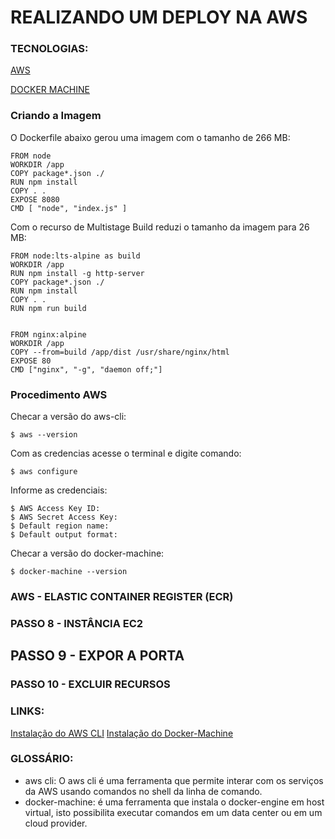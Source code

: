 # REALIZANDO UM DEPLOY NA AWS


### TECNOLOGIAS:
[AWS](https://console.aws.amazon.com)

[DOCKER MACHINE](https://docs.docker.com/machine)


### Criando a Imagem

O Dockerfile abaixo gerou uma imagem com o tamanho de 266 MB:
```
FROM node
WORKDIR /app
COPY package*.json ./
RUN npm install
COPY . .
EXPOSE 8080
CMD [ "node", "index.js" ]
```


Com o recurso de Multistage Build reduzi o tamanho da imagem para 26 MB:
```
FROM node:lts-alpine as build
WORKDIR /app
RUN npm install -g http-server
COPY package*.json ./
RUN npm install
COPY . .
RUN npm run build


FROM nginx:alpine
WORKDIR /app
COPY --from=build /app/dist /usr/share/nginx/html
EXPOSE 80
CMD ["nginx", "-g", "daemon off;"]
```






### Procedimento AWS
Checar a versão do aws-cli:
```
$ aws --version
```

Com as credencias acesse o terminal e digite comando:
```
$ aws configure
```

Informe as credenciais:
```
$ AWS Access Key ID:
$ AWS Secret Access Key:
$ Default region name:
$ Default output format:

```




Checar a versão do docker-machine:
```
$ docker-machine --version
```





### AWS - ELASTIC CONTAINER REGISTER (ECR)




### PASSO 8 - INSTÂNCIA EC2




## PASSO 9 - EXPOR A PORTA 



### PASSO 10 - EXCLUIR RECURSOS



### LINKS:
[Instalação do AWS CLI](https://docs.aws.amazon.com/pt_br/cli/latest/userguide/install-cliv2.html)
[Instalação do Docker-Machine](https://docs.docker.com/machine/install-machine/)


### GLOSSÁRIO:
- aws cli: O aws cli é uma ferramenta que permite interar com os serviços da AWS usando comandos no shell da linha de comando.
- docker-machine: é uma ferramenta que instala o docker-engine em host virtual, isto possibilita executar comandos em um data center ou em um cloud provider.
